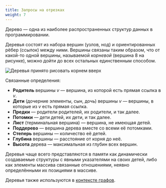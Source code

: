 ```yaml
---
title: Запросы на отрезках
weight: 7
---
```


Дерево — одна из наиболее распространенных структур данных в программировании.

Деревья состоят из набора вершин (узлов, нод) и ориентированных рёбер (ссылок) между ними. Вершины связаны таким образом, что от какой-то одной вершины, называемой *корневой* (вершина 8 на рисунке), можно дойти до всех остальных единственным способом.

![Деревья принято рисовать корнем вверх](/img/bst.svg)

Связанные определения:
- **Родитель** вершины $v$ — вершина, из которой есть прямая ссылка в $v$. 
- **Дети** (дочерние элементы, сын, дочь) вершины $v$ — вершины, в которые из $v$ есть прямая ссылка.
- **Предки** — родители родителей, их родители, и так далее.
- **Потомки** — дети детей, их дети, и так далее.
- **Лист** (терминальная вершина) — вершина, не имеющая детей.
- **Поддерево** — вершина дерева вместе со всеми её потомками.
- **Степерь** вершины — количество её детей.
- **Глубина** вершины — расстояние от корня до неё.
- **Высота** дерева — максимальная из глубин всех вершин.

Деревья чаще всего представляются в памяти как динамически создаваемые структуры с явными указателями на своих детей, либо как элементы массива связанные отношениями, неявно определёнными их позициями в массиве.

Деревья также используются в [контексте графов](/cs/trees).
